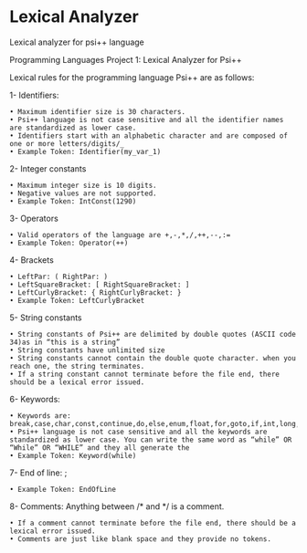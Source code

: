 # Lexical Analyzer
Lexical analyzer for psi++ language

Programming Languages Project 1: Lexical Analyzer for Psi++

Lexical rules for the programming language Psi++ are as follows:


1- Identifiers:
    
    • Maximum identifier size is 30 characters.    
    • Psi++ language is not case sensitive and all the identifier names are standardized as lower case.
    • Identifiers start with an alphabetic character and are composed of one or more letters/digits/_
    • Example Token: Identifier(my_var_1)
2- Integer constants

    • Maximum integer size is 10 digits.
    • Negative values are not supported.
    • Example Token: IntConst(1290)
3- Operators

    • Valid operators of the language are +,-,*,/,++,--,:=
    • Example Token: Operator(++)
4- Brackets

    • LeftPar: ( RightPar: )
    • LeftSquareBracket: [ RightSquareBracket: ]
    • LeftCurlyBracket: { RightCurlyBracket: }
    • Example Token: LeftCurlyBracket
5- String constants

    • String constants of Psi++ are delimited by double quotes (ASCII code 34)as in “this is a string”
    • String constants have unlimited size
    • String constants cannot contain the double quote character. when you reach one, the string terminates.
    • If a string constant cannot terminate before the file end, there should be a lexical error issued.
6- Keywords:

    • Keywords are: break,case,char,const,continue,do,else,enum,float,for,goto,if,int,long,record,return,static,while
    • Psi++ language is not case sensitive and all the keywords are standardized as lower case. You can write the same word as “while” OR “While” OR “WHILE” and they all generate the
    • Example Token: Keyword(while)
7- End of line: ;
    
    • Example Token: EndOfLine
8- Comments: Anything between /* and */ is a comment.
    
    • If a comment cannot terminate before the file end, there should be a lexical error issued.
    • Comments are just like blank space and they provide no tokens.
